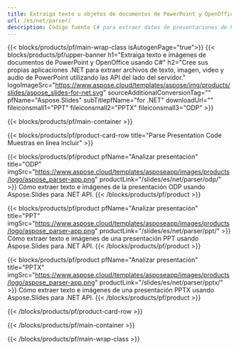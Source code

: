 ```yaml
---
title: Extraiga texto u objetos de documentos de PowerPoint y OpenOffice usando .NET
url: /es/net/parser/
description: Código fuente C# para extraer datos de presentaciones de PowerPoint y OpenOffice.
---
```


{{< blocks/products/pf/main-wrap-class isAutogenPage="true">}}
{{< blocks/products/pf/upper-banner h1="Extraiga texto e imágenes de documentos de PowerPoint y OpenOffice usando C#" h2="Cree sus propias aplicaciones .NET para extraer archivos de texto, imagen, video y audio de PowerPoint utilizando las API del lado del servidor." logoImageSrc="https://www.aspose.cloud/templates/aspose/img/products/slides/aspose_slides-for-net.svg" sourceAdditionalConversionTag="" pfName="Aspose.Slides" subTitlepfName="for .NET" downloadUrl="" fileiconsmall1="PPT" fileiconsmall2="PPTX" fileiconsmall3="ODP" >}}

{{< blocks/products/pf/main-container >}}

{{< blocks/products/pf/product-card-row title="Parse Presentation Code Muestras en línea Incluir" >}}

{{< blocks/products/pf/product pfName="Analizar presentación" title="ODP" imgSrc="https://www.aspose.cloud/templates/asposeapp/images/products/logo/aspose_parser-app.png" productLink="/slides/es/net/parser/odp/" >}}
Cómo extraer texto e imágenes de la presentación ODP usando Aspose.Slides para .NET API.
{{< /blocks/products/pf/product >}}

{{< blocks/products/pf/product pfName="Analizar presentación" title="PPT" imgSrc="https://www.aspose.cloud/templates/asposeapp/images/products/logo/aspose_parser-app.png" productLink="/slides/es/net/parser/ppt/" >}}
Cómo extraer texto e imágenes de una presentación PPT usando Aspose.Slides para .NET API.
{{< /blocks/products/pf/product >}}

{{< blocks/products/pf/product pfName="Analizar presentación" title="PPTX" imgSrc="https://www.aspose.cloud/templates/asposeapp/images/products/logo/aspose_parser-app.png" productLink="/slides/es/net/parser/pptx/" >}}
Cómo extraer texto e imágenes de una presentación PPTX usando Aspose.Slides para .NET API.
{{< /blocks/products/pf/product >}}



{{< /blocks/products/pf/product-card-row >}}

{{< /blocks/products/pf/main-container >}}
    
{{< /blocks/products/pf/main-wrap-class >}}